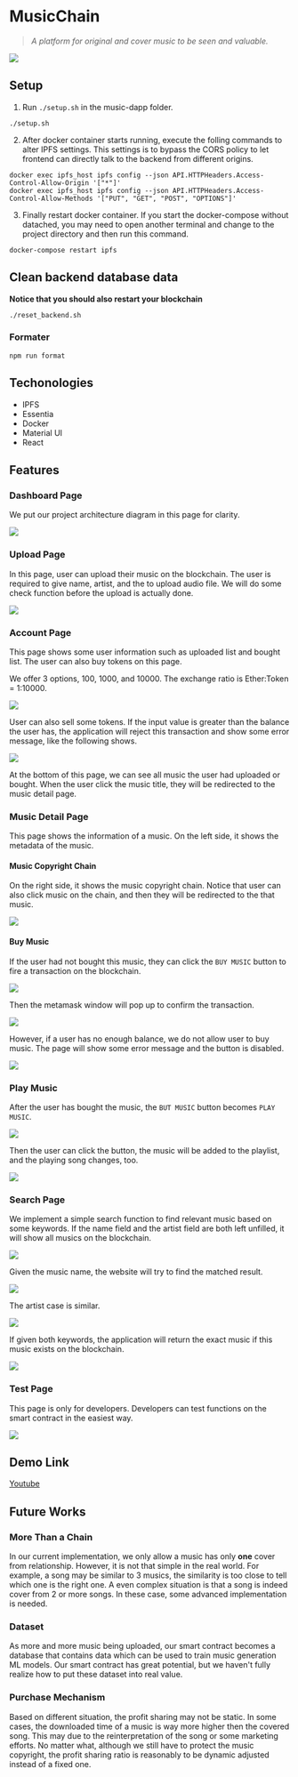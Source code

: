 # MusicChain

> *A platform for original and cover music to be seen and valuable.*

![](https://raw.githubusercontent.com/woodcutter-eric/nmlab-final/main/react/src/img/MusicChainArchitecture.svg)
## Setup
1. Run `./setup.sh` in the music-dapp folder.
```
./setup.sh
```
2. After docker container starts running, execute the folling commands to alter IPFS settings. This settings is to bypass the CORS policy to let frontend can directly talk to the backend from different origins.
```
docker exec ipfs_host ipfs config --json API.HTTPHeaders.Access-Control-Allow-Origin '["*"]'
docker exec ipfs_host ipfs config --json API.HTTPHeaders.Access-Control-Allow-Methods '["PUT", "GET", "POST", "OPTIONS"]'
```

3. Finally restart docker container. If you start the docker-compose without datached, you may need to open another terminal and change to the project directory and then run this command.
```
docker-compose restart ipfs
```

## Clean backend database data
**Notice that you should also restart your blockchain**
```
./reset_backend.sh
```

### Formater
```
npm run format
```

## Techonologies
- IPFS
- Essentia
- Docker
- Material UI
- React

## Features

### Dashboard Page
We put our project architecture diagram in this page for clarity.

![](https://i.imgur.com/WKTTByn.png)

### Upload Page
In this page, user can upload their music on the blockchain. The user is required to give name, artist, and the to upload audio file. We will do some check function before the upload is actually done.

![](https://i.imgur.com/X2Xxx1f.png)

### Account Page
This page shows some user information such as uploaded list and bought list. The user can also buy tokens on this page.

We offer 3 options, 100, 1000, and 10000. The exchange ratio is Ether:Token = 1:10000.

![](https://i.imgur.com/4B2IJc0.png)

User can also sell some tokens. If the input value is greater than the balance the user has, the application will reject this transaction and show some error message, like the following shows.

![](https://i.imgur.com/JDwIrIY.png)

At the bottom of this page,  we can see all music the user had uploaded or bought. When the user click the music title, they will be redirected to the music detail page.


### Music Detail Page
This page shows the information of a music. On the left side, it shows the metadata of the music. 

#### Music Copyright Chain
On the right side, it shows the music copyright chain. Notice that user can also click music on the chain, and then they will be redirected to the that music.

![](https://i.imgur.com/zCyRZr2.png)

#### Buy Music
If the user had not bought this music, they can click the `BUY MUSIC` button to fire a transaction on the blockchain. 

![](https://i.imgur.com/BBrkBDj.png)

Then the metamask window will pop up to confirm the transaction.

![](https://i.imgur.com/kqMF9Qb.png)

However, if a user has no enough balance, we do not allow user to buy music. The page will show some error message and the button is disabled.

![](https://i.imgur.com/k3XEO2F.png)

### Play Music
After the user has bought the music, the `BUT MUSIC` button becomes `PLAY MUSIC`.

![](https://i.imgur.com/Mq6APRx.png)

Then the user can click the button, the music will be added to the playlist, and the playing song changes, too.

![](https://i.imgur.com/K3dS2ZH.png)

### Search Page
We implement a simple search function to find relevant music based on some keywords. If the name field and the artist field are both left unfilled, it will show all musics on the blockchain.

![](https://i.imgur.com/LxU1cKA.png)

Given the music name, the website will try to find the matched result.

![](https://i.imgur.com/iHU2GM5.png)

The artist case is similar.

![](https://i.imgur.com/7iIJiTc.png)

If given both keywords, the application will return the exact music if this music exists on the blockchain.

![](https://i.imgur.com/QcXDbDf.png)



### Test Page
This page is only for developers. Developers can test functions on the smart contract in the easiest way.

![](https://i.imgur.com/QT7s6aB.png)


## Demo Link
[Youtube](https://www.youtube.com/watch?v=rmtS9UxWCMc)

## Future Works

### More Than a Chain
In our current implementation, we only allow a music has only **one** cover from relationship. However, it is not that simple in the real world. For example, a song may be similar to 3 musics, the similarity is too close to tell which one is the right one. A even complex situation is that a song is indeed cover from 2 or more songs. In these case, some advanced implementation is needed.

### Dataset
As more and more music being uploaded, our smart contract becomes a database that contains data which can be used to train music generation ML models. Our smart contract has great potential, but we haven't fully realize how to put these dataset into real value.

### Purchase Mechanism
Based on different situation, the profit sharing may not be static. In some cases, the downloaded time of a music is way more higher then the covered song. This may due to the reinterpretation of the song or some marketing efforts. No matter what, although we still have to protect the music copyright, the profit sharing ratio is reasonably to be dynamic adjusted instead of a fixed one.